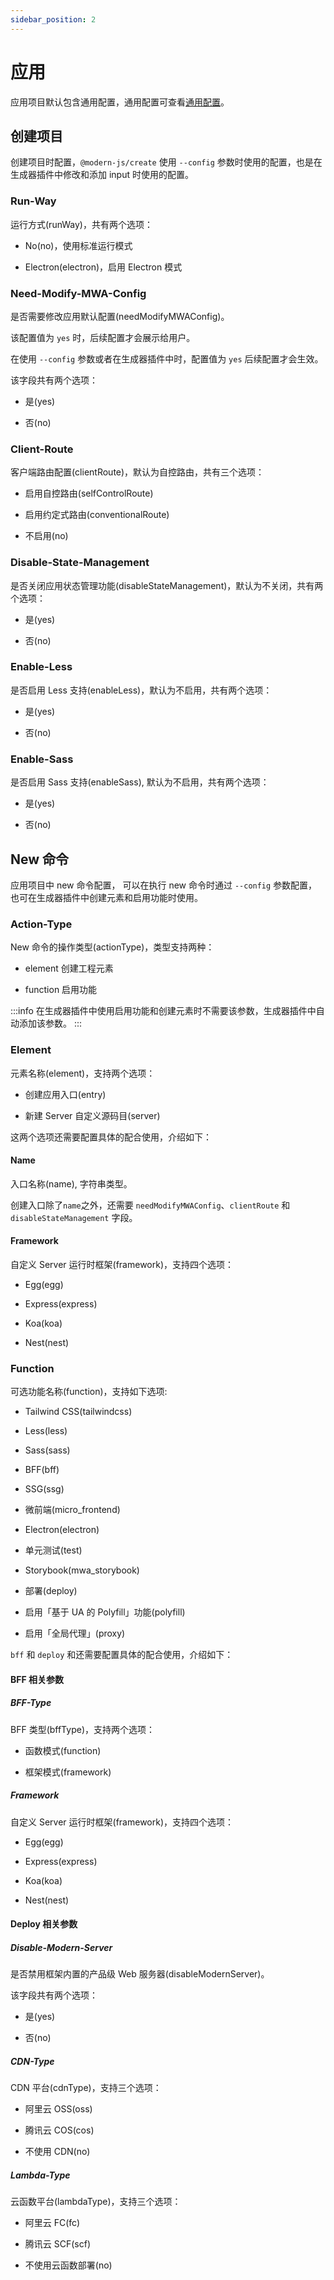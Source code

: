 ```yaml
---
sidebar_position: 2
---
```


# 应用

应用项目默认包含通用配置，通用配置可查看[通用配置](/docs/apis/generator/config/introduce#通用配置)。

## 创建项目

创建项目时配置，`@modern-js/create` 使用 `--config` 参数时使用的配置，也是在生成器插件中修改和添加 input 时使用的配置。

### Run-Way

运行方式(runWay)，共有两个选项：

- No(no)，使用标准运行模式

- Electron(electron)，启用 Electron 模式

### Need-Modify-MWA-Config

是否需要修改应用默认配置(needModifyMWAConfig)。

该配置值为 `yes` 时，后续配置才会展示给用户。

在使用 `--config` 参数或者在生成器插件中时，配置值为 `yes` 后续配置才会生效。

该字段共有两个选项：

- 是(yes)

- 否(no)

### Client-Route

客户端路由配置(clientRoute)，默认为自控路由，共有三个选项：

- 启用自控路由(selfControlRoute)

- 启用约定式路由(conventionalRoute)

- 不启用(no)

### Disable-State-Management

是否关闭应用状态管理功能(disableStateManagement)，默认为不关闭，共有两个选项：

- 是(yes)

- 否(no)

### Enable-Less

是否启用 Less 支持(enableLess)，默认为不启用，共有两个选项：

- 是(yes)

- 否(no)

### Enable-Sass

是否启用 Sass 支持(enableSass), 默认为不启用，共有两个选项：

- 是(yes)

- 否(no)

## New 命令

应用项目中 new 命令配置， 可以在执行 new 命令时通过 `--config` 参数配置，也可在生成器插件中创建元素和启用功能时使用。

### Action-Type

New 命令的操作类型(actionType)，类型支持两种：

- element 创建工程元素

- function 启用功能

:::info
在生成器插件中使用启用功能和创建元素时不需要该参数，生成器插件中自动添加该参数。
:::

### Element

元素名称(element)，支持两个选项：

- 创建应用入口(entry)

- 新建 Server 自定义源码目(server)

这两个选项还需要配置具体的配合使用，介绍如下：

#### Name

入口名称(name), 字符串类型。

创建入口除了`name`之外，还需要 `needModifyMWAConfig`、`clientRoute` 和 `disableStateManagement` 字段。

#### Framework

自定义 Server 运行时框架(framework)，支持四个选项：

- Egg(egg)

- Express(express)

- Koa(koa)

- Nest(nest)

### Function

可选功能名称(function)，支持如下选项:

- Tailwind CSS(tailwindcss)

- Less(less)

- Sass(sass)

- BFF(bff)

- SSG(ssg)

- 微前端(micro_frontend)

- Electron(electron)

- 单元测试(test)

- Storybook(mwa_storybook)

- 部署(deploy)

- 启用「基于 UA 的 Polyfill」功能(polyfill)

- 启用「全局代理」(proxy)

`bff` 和 `deploy` 和还需要配置具体的配合使用，介绍如下：

#### BFF 相关参数

##### BFF-Type

BFF 类型(bffType)，支持两个选项：

- 函数模式(function)

- 框架模式(framework)

##### Framework

自定义 Server 运行时框架(framework)，支持四个选项：

- Egg(egg)

- Express(express)

- Koa(koa)

- Nest(nest)

#### Deploy 相关参数

##### Disable-Modern-Server

是否禁用框架内置的产品级 Web 服务器(disableModernServer)。

该字段共有两个选项：

- 是(yes)

- 否(no)

##### CDN-Type

CDN 平台(cdnType)，支持三个选项：

- 阿里云 OSS(oss)

- 腾讯云 COS(cos)

- 不使用 CDN(no)

##### Lambda-Type

云函数平台(lambdaType)，支持三个选项：

- 阿里云 FC(fc)

- 腾讯云 SCF(scf)

- 不使用云函数部署(no)
